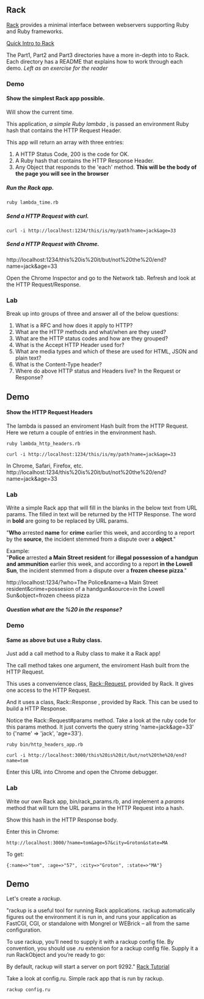 ## Rack 

[Rack](http://rack.github.io/) provides a minimal interface between webservers supporting Ruby and Ruby frameworks.  

[Quick Intro to Rack](http://rubylearning.com/blog/a-quick-introduction-to-rack/)

The Part1, Part2 and Part3 directories have a more in-depth into to Rack. Each directory has a README that explains how to work through each demo. _Left as an exercise for the reader_

### Demo

#### Show the simplest Rack app possible.  
Will show the current time.

This application, _a simple Ruby lambda_ , is passed an environment Ruby hash that contains the HTTP Request Header.

This app will return an array with three entries:  
1. A HTTP Status Code, 200 is the code for OK.  
2. A Ruby hash that contains the HTTP Response Header.  
3. Any Object that responds to the 'each' method.  __This will be the body of the page you will see in the browser__


##### Run the Rack app.
 
```
ruby lambda_time.rb
```

##### Send a HTTP Request with curl.  
```
curl -i http://localhost:1234/this/is/my/path?name=jack&age=33
```

##### Send a HTTP Request with Chrome.  

http://localhost:1234/this%20is%20it/but/not%20the%20/end?name=jack&age=33

Open the Chrome Inspector and go to the Network tab. Refresh and look at the HTTP Request/Response.

### Lab

Break up into groups of three and answer all of the below questions:

1. What is a RFC and how does it apply to HTTP?
2. What are the HTTP methods and what/when are they used?
3. What are the HTTP status codes and how are they grouped?
4. What is the Accept HTTP Header used for? 
5. What are media types and which of these are used for HTML, JSON and plain text?
6. What is the Content-Type header?
7. Where do above HTTP status and Headers live? In the Request or Response?

## Demo
#### Show the HTTP Request Headers

The lambda is passed an enviroment Hash built from the HTTP Request. Here we return a couple of entries in the environment hash.

```
ruby lambda_http_headers.rb
```

```
curl -i http://localhost:1234/this/is/my/path?name=jack&age=33
```

In Chrome, Safari, Firefox, etc.  
http://localhost:1234/this%20is%20it/but/not%20the%20/end?name=jack&age=33

### Lab
Write a simple Rack app that will fill in the blanks in the below text from URL params. The filled in text will be returned by the HTTP Response. The word in __bold__ are going to be replaced by URL params.

"__Who__ arrested __name__ for __crime__ earlier this week, and according to a report by the __source__, the incident stemmed from a dispute over a __object__."

Example:  
"__Police__ arrested __a Main Street resident__ for __illegal possession of a handgun and ammunition__ earlier this week, and according to a report __in the Lowell Sun__, the incident stemmed from a dispute over a __frozen cheese pizza__."

http://localhost:1234/?who=The Police&name=a Main Street resident&crime=possesion of a handgun&source=in the Lowell Sun&object=frozen cheess pizza


##### Question what are the %20 in the response?

### Demo

#### Same as above but use a Ruby class.

Just add a call method to a Ruby class to make it a Rack app! 

The call method takes one argument, the enviroment Hash built from the HTTP Request.

This uses a convenvience class, [Rack::Request](https://github.com/rack/rack/blob/master/lib/rack/request.rb), provided by Rack. It gives one access to 
the HTTP Request.

And it uses a class, Rack::Response , provided by Rack. 
This can be used to build a HTTP Response.

Notice the Rack::Request#params method. Take a look at the ruby code for this params method. It just converts the query string 'name=jack&age=33' to {'name' => 'jack', 'age=33'}.

```
ruby bin/http_headers_app.rb
```

```
curl -i http://localhost:3000/this%20is%20it/but/not%20the%20/end?name=tom
```

Enter this URL into Chrome and open the Chrome debugger.


### Lab
Write our own Rack app, bin/rack_params.rb, and implement a _params_ method that will turn the URL params in the HTTP Request into a hash. 

Show this hash in the HTTP Response body.


Enter this in Chrome:  
```
http://localhost:3000/?name=tom&age=57&city=Groton&state=MA
```

To get:  
```
{:name=>"tom", :age=>"57", :city=>"Groton", :state=>"MA"}
```

## Demo 

Let's create a _rackup_. 


"rackup is a useful tool for running Rack applications. rackup automatically figures out the environment it is run in, and runs your application as FastCGI, CGI, or standalone with Mongrel or WEBrick – all from the same configuration.

To use rackup, you’ll need to supply it with a rackup config file. By convention, you should use .ru extension for a rackup config file. Supply it a run RackObject and you’re ready to go:

By default, rackup will start a server on port 9292." [Rack Tutorial](http://rubylearning.com/blog/a-quick-introduction-to-rack/#C7)

Take a look at config.ru. Simple rack app that is run by rackup.


```
rackup config.ru
```



                                                                      
